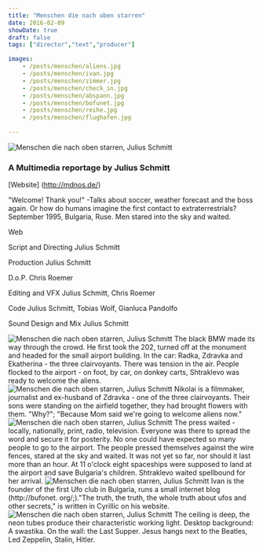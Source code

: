 ```yaml
---
title: "Menschen die nach oben starren"
date: 2016-02-09
showDate: true
draft: false
tags: ["director","text","producer"]

images:
    - /posts/menschen/aliens.jpg
    - /posts/menschen/ivan.jpg
    - /posts/menschen/zimmer.jpg
    - /posts/menschen/check_in.jpg
    - /posts/menschen/abspann.jpg
    - /posts/menschen/bofunet.jpg
    - /posts/menschen/reihe.jpg
    - /posts/menschen/flughafen.jpg
    
---
```


![Menschen die nach oben starren, Julius Schmitt](/posts/menschen/reihe.jpg)

### A Multimedia reportage by Julius Schmitt

[Website] (http://mdnos.de/)


"Welcome! Thank you!" -Talks about soccer, weather forecast and the boss again. Or how do humans imagine the first contact to extraterrestrials? September 1995, Bulgaria, Ruse. Men stared into the sky and waited.

Web

Script and Directing
Julius Schmitt

Production
Julius Schmitt

D.o.P.
Chris Roemer

Editing and VFX
Julius Schmitt, Chris Roemer

Code
Julius Schmitt, Tobias Wolf, Gianluca Pandolfo

Sound Design and Mix
Julius Schmitt

![Menschen die nach oben starren, Julius Schmitt](/posts/menschen/check_in.jpg)
The black BMW made its way through the crowd. He first took the 202, turned off at the monument and headed for the small airport building. In the car: Radka, Zdravka and Ekatherina - the three clairvoyants. There was tension in the air. People flocked to the airport - on foot, by car, on donkey carts, Shtraklevo was ready to welcome the aliens. 
![Menschen die nach oben starren, Julius Schmitt](/posts/menschen/danke.jpg)
Nikolai is a filmmaker, journalist and ex-husband of Zdravka - one of the three clairvoyants. Their sons were standing on the airfield together, they had brought flowers with them. "Why?";
"Because Mom said we're going to welcome aliens now."
![Menschen die nach oben starren, Julius Schmitt](/posts/menschen/flughafen.jpg)
The press waited - locally, nationally, print, radio, television. Everyone was there to spread the word and secure it for posterity. No one could have expected so many people to go to the airport.
The people pressed themselves against the wire fences, stared at the sky and waited. It was not yet so far, nor should it last more than an hour. At 11 o'clock eight spaceships were supposed to land at the airport and save Bulgaria's children. Shtraklevo waited spellbound for her arrival. 
![Menschen die nach oben starren, Julius Schmitt](/posts/menschen/ivan.jpg)
Ivan is the founder of the first Ufo club in Bulgaria, runs a small internet blog (http://bufonet. org/;)."The truth, the truth, the whole truth about ufos and other secrets," is written in Cyrillic on his website.
![Menschen die nach oben starren, Julius Schmitt](/posts/menschen/zimmer.jpg)
The ceiling is deep, the neon tubes produce their characteristic working light. Desktop background: A swastika.
On the wall: the Last Supper. Jesus hangs next to the Beatles, Led Zeppelin, Stalin, Hitler. 
